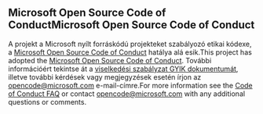 ## <a name="microsoft-open-source-code-of-conduct"></a><span data-ttu-id="be7fb-101">Microsoft Open Source Code of Conduct</span><span class="sxs-lookup"><span data-stu-id="be7fb-101">Microsoft Open Source Code of Conduct</span></span>
<span data-ttu-id="be7fb-102">A projekt a Microsoft nyílt forráskódú projekteket szabályozó etikai kódexe, a [Microsoft Open Source Code of Conduct](https://opensource.microsoft.com/codeofconduct/) hatálya alá esik.</span><span class="sxs-lookup"><span data-stu-id="be7fb-102">This project has adopted the [Microsoft Open Source Code of Conduct](https://opensource.microsoft.com/codeofconduct/).</span></span>
<span data-ttu-id="be7fb-103">További információért tekintse át a [viselkedési szabályzat GYIK dokumentumát](https://opensource.microsoft.com/codeofconduct/faq/), illetve további kérdések vagy megjegyzések esetén írjon az [opencode@microsoft.com](mailto:opencode@microsoft.com) e-mail-címre.</span><span class="sxs-lookup"><span data-stu-id="be7fb-103">For more information see the [Code of Conduct FAQ](https://opensource.microsoft.com/codeofconduct/faq/) or contact [opencode@microsoft.com](mailto:opencode@microsoft.com) with any additional questions or comments.</span></span>